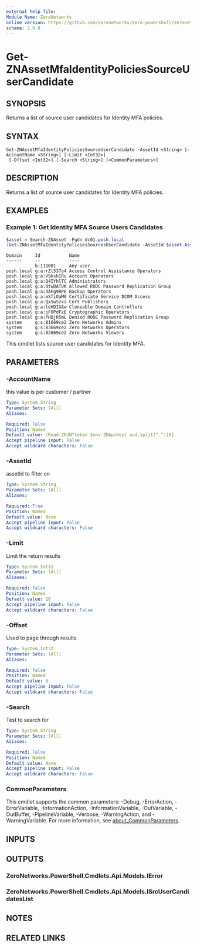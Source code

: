 ```yaml
---
external help file:
Module Name: ZeroNetworks
online version: https://github.com/zeronetworks/zero-powershell/zeronetworks/get-znassetmfaidentitypoliciessourceusercandidate
schema: 2.0.0
---
```


# Get-ZNAssetMfaIdentityPoliciesSourceUserCandidate

## SYNOPSIS
Returns a list of source user candidates for Identity MFA policies.

## SYNTAX

```
Get-ZNAssetMfaIdentityPoliciesSourceUserCandidate -AssetId <String> [-AccountName <String>] [-Limit <Int32>]
 [-Offset <Int32>] [-Search <String>] [<CommonParameters>]
```

## DESCRIPTION
Returns a list of source user candidates for Identity MFA policies.

## EXAMPLES

### Example 1: Get Identity MFA Source Users Candidates
```powershell
$asset = Search-ZNAsset -Fqdn dc01.posh.local
(Get-ZNAssetMfaIdentityPoliciesSourcesUserCandidate -AssetId $asset.AssetId).Items
```

```output
Domain     Id           Name
------     --           ----
           b:111001     Any user
posh.local g:a:rZl537o4 Access Control Assistance Operators
posh.local g:a:V9kshIRu Account Operators
posh.local g:a:Q4IYhlTC Administrators
posh.local g:a:OtwDATUK Allowed RODC Password Replication Group
posh.local g:a:3AFg9RPE Backup Operators
posh.local g:a:eSfiOaM0 Certificate Service DCOM Access
posh.local g:a:Qx5wSzxi Cert Publishers
posh.local g:a:leHDIXAw Cloneable Domain Controllers
posh.local g:a:jF0PdFzE Cryptographic Operators
posh.local g:a:PHBjR5mL Denied RODC Password Replication Group
system     g:s:81669ce2 Zero Networks Admins
system     g:s:83669ce2 Zero Networks Operators
system     g:s:82669ce2 Zero Networks Viewers
```

This cmdlet lists source user candidates for Identity MFA.

## PARAMETERS

### -AccountName
this value is per customer / partner

```yaml
Type: System.String
Parameter Sets: (All)
Aliases:

Required: False
Position: Named
Default value: (Read-ZNJWTtoken $env:ZNApiKey).aud.split(".")[0]
Accept pipeline input: False
Accept wildcard characters: False
```

### -AssetId
assetId to filter on

```yaml
Type: System.String
Parameter Sets: (All)
Aliases:

Required: True
Position: Named
Default value: None
Accept pipeline input: False
Accept wildcard characters: False
```

### -Limit
Limit the return results

```yaml
Type: System.Int32
Parameter Sets: (All)
Aliases:

Required: False
Position: Named
Default value: 10
Accept pipeline input: False
Accept wildcard characters: False
```

### -Offset
Used to page through results

```yaml
Type: System.Int32
Parameter Sets: (All)
Aliases:

Required: False
Position: Named
Default value: 0
Accept pipeline input: False
Accept wildcard characters: False
```

### -Search
Test to search for

```yaml
Type: System.String
Parameter Sets: (All)
Aliases:

Required: False
Position: Named
Default value: None
Accept pipeline input: False
Accept wildcard characters: False
```

### CommonParameters
This cmdlet supports the common parameters: -Debug, -ErrorAction, -ErrorVariable, -InformationAction, -InformationVariable, -OutVariable, -OutBuffer, -PipelineVariable, -Verbose, -WarningAction, and -WarningVariable. For more information, see [about_CommonParameters](http://go.microsoft.com/fwlink/?LinkID=113216).

## INPUTS

## OUTPUTS

### ZeroNetworks.PowerShell.Cmdlets.Api.Models.IError

### ZeroNetworks.PowerShell.Cmdlets.Api.Models.ISrcUserCandidatesList

## NOTES

## RELATED LINKS

